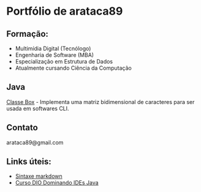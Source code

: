 # Portfólio de arataca89

## Formação:
- Multimídia Digital (Tecnólogo)
- Engenharia de Software (MBA)
- Especialização em Estrutura de Dados
- Atualmente cursando Ciência da Computação

## Java
<p><a href="https://github.com/arataca89/java/tree/main/Box">Classe Box</a> - Implementa uma matriz bidimensional de caracteres para ser usada em softwares CLI.</p> 

## Contato
<p>arataca89@gmail.com</p>

## Links úteis:
 - [Sintaxe markdown](https://www.markdownguide.org/basic-syntax/)
 - [Curso DIO Dominando IDEs Java](https://github.com/cami-la/curso-dio-dominando-ides-java)
 

